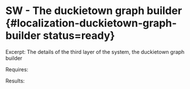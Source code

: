 # SW - The duckietown graph builder {#localization-duckietown-graph-builder status=ready}

Excerpt: The details of the third layer of the system, the duckietown graph builder

<div class='requirements' markdown="1">

Requires:

Results:
</div>

<minitoc/>
